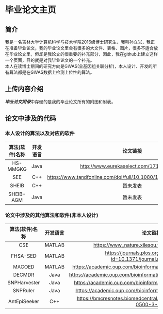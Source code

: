 # 毕业论文主页
## 简介

我是一名吉林大学计算机科学与技术学院2016级博士研究生，我叫孙立岩，我正在准备毕业论文，我的毕业论文里会有很多的大文件、表格、图片，很多不适合放在毕业论文里，但却是我论文的很重要的补充部分，因此，我在github上建立这样一个页面，目的就是对我毕业论文的一个补充。<br>
本人在读博士期间的研究方向是GWAS(全基因组关联分析)，本人设计、开发的所有算法都是在GWAS数据上检测上位性的算法。

## 上传内容介绍

***毕业论文附录***中存储的是我的毕业论文所有的附图和附表。<br>

## 论文中涉及的代码

### 本人设计的算法以及对应的软件

| 算法(软件)名称 | 开发语言 |                           论文链接                           |              代码链接(CodeOcean)              |
| :------------: | :------: | :----------------------------------------------------------: | :-------------------------------------------: |
|    HS-MMGKG    |   Java   |          http://www.eurekaselect.com/171466/article          | https://codeocean.com/capsule/4843767/tree/v1 |
|      SEE       |   C++    | https://www.tandfonline.com/doi/full/10.1080/13102818.2019.1593052 | https://codeocean.com/capsule/8018548/tree/v1 |
|     SHEIB      |   C++    |                           暂未发表                           | https://codeocean.com/capsule/5389127/tree/v1 |
|   SHEIB-AGM    |   Java   |                           暂未发表                           |                                               |

### 论文中涉及的其他算法和软件(非本人设计)

| 算法(软件)名称 | 开发语言 |                           论文链接                           |                         代码链接                         |
| :------------: | :------: | :----------------------------------------------------------: | :------------------------------------------------------: |
|      CSE       |  MATLAB  |       https://www_nature.xilesou.top/articles/hdy20144       |         http://lbb.ut.ac.ir/Download/LBBsoft/CSE         |
|    FHSA-SED    |  MATLAB  | https://journals.plos.org/plosone/article?id=10.1371/journal.pone.0150669 |    https://doi.org/10.1371/journal.pone.0150669.s005     |
|     MACOED     |  MATLAB  | https://academic.oup.com/bioinformatics/article/31/5/634/2748185 |       http://www.csbio.sjtu.edu.cn/bioinf/MACOED/        |
|     DECMDR     |   Java   | https://academic.oup.com/bioinformatics/article/33/15/2354/3100457 |                  https://goo.gl/p9sLuJ                   |
|  SNPHarvester  |   Java   | https://academic.oup.com/bioinformatics/article/25/4/504/249552 |      http://bioinformatics.ust.hk/SNPHarvester.html      |
|    SNPRuler    |   Java   | https://academic.oup.com/bioinformatics/article/26/1/30/182742 |        http://bioinformatics.ust.hk/SNPRuler.zip         |
|  AntEpiSeeker  |   C++    | https://bmcresnotes.biomedcentral.com/articles/10.1186/1756-0500-3-117 | http://nce.ads.uga.edu/~romdhane/AntEpiSeeker/index.html |

